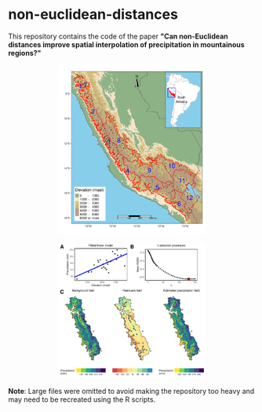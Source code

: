# non-euclidean-distances

This repository contains the code of the paper **"Can non-Euclidean distances improve spatial interpolation of precipitation in mountainous regions?"**

<p align="center">
  <img src="article/figs/fig_map.png" alt="non-Eucldiean distances examples" width="300" >
</p>

<p align="center">
  <img src="article/figs/fig_fields_lm_residuals_est.pdf" alt="interpolation process" width="300" >
</p>

**Note**: Large files were omitted to avoid making the repository too heavy and may need to be recreated using the R scripts.

